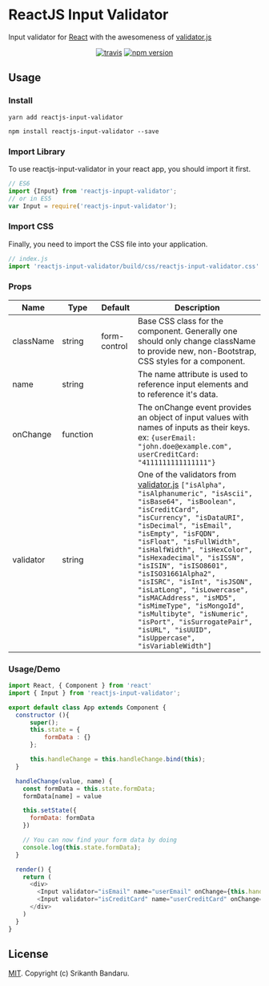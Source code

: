 
# ReactJS Input Validator
Input validator for [React][react-website] with the awesomeness of [validator.js][validatorjs-website]

<p align="center">
  <a href="https://travis-ci.org/srikanthbandaru/reactjs-input-validator"><img src="https://travis-ci.org/srikanthbandaru/reactjs-input-validator.svg?branch=master" alt="travis"></a>
  <a href="https://www.npmjs.com/package/reactjs-input-validator"><img src="https://badge.fury.io/js/reactjs-input-validator.svg" alt="npm version"></a>
</p>

## Usage
### Install
```
yarn add reactjs-input-validator
```
```
npm install reactjs-input-validator --save
```
### Import Library
To use reactjs-input-validator in your react app, you should import it first.

```js
// ES6
import {Input} from 'reactjs-inpupt-validator';
// or in ES5
var Input = require('reactjs-input-validator');
```
### Import CSS
Finally, you need to import the CSS file into your application.
```js
// index.js
import 'reactjs-input-validator/build/css/reactjs-input-validator.css'
```
### Props
| Name      | Type     | Default      | Description                                                                                                                                                                                                                                                                                                                                                                                                                                                                                                                                                   |
|-----------|----------|--------------|---------------------------------------------------------------------------------------------------------------------------------------------------------------------------------------------------------------------------------------------------------------------------------------------------------------------------------------------------------------------------------------------------------------------------------------------------------------------------------------------------------------------------------------------------------------|
| className | string   | form-control | Base CSS class for the component. Generally one should only change className to provide new, non-Bootstrap, CSS styles for a component.                                                                                                                                                                                                                                                                                                                                                                                                                       |
| name      | string   |              | The name attribute is used to reference input elements and to reference it's data.                                                                                                                                                                                                                                                                                                                                                                                                                                                                            |
| onChange  | function |              | The onChange event provides an object of input values with names of inputs as their keys. ex: ```{userEmail: "john.doe@example.com", userCreditCard: "4111111111111111"}```                                                                                                                                                                                                                                                                                                                                                                                                         |
| validator | string   |              | One of the validators from [validator.js][validatorjs-website] `["isAlpha", "isAlphanumeric", "isAscii", "isBase64", "isBoolean", "isCreditCard", "isCurrency", "isDataURI", "isDecimal", "isEmail", "isEmpty", "isFQDN", "isFloat", "isFullWidth", "isHalfWidth", "isHexColor", "isHexadecimal", "isISSN", "isISIN", "isISO8601", "isISO31661Alpha2", "isISRC", "isInt", "isJSON", "isLatLong", "isLowercase", "isMACAddress", "isMD5", "isMimeType", "isMongoId", "isMultibyte", "isNumeric", "isPort", "isSurrogatePair", "isURL", "isUUID", "isUppercase", "isVariableWidth"]` |

### Usage/Demo
```js
import React, { Component } from 'react'
import { Input } from 'reactjs-input-validator';

export default class App extends Component {
  constructor (){
      super();
      this.state = {
          formData : {}
      };

      this.handleChange = this.handleChange.bind(this);
  }

  handleChange(value, name) {
    const formData = this.state.formData;
    formData[name] = value

    this.setState({
      formData: formData
    })

    // You can now find your form data by doing
    console.log(this.state.formData);
  }

  render() {
    return (
      <div>
        <Input validator="isEmail" name="userEmail" onChange={this.handleChange} />
        <Input validator="isCreditCard" name="userCreditCard" onChange={this.handleChange} />
      </div>
    )
  }
}

```
## License

[MIT](LICENSE). Copyright (c) Srikanth Bandaru.

[react-website]: https://reactjs.org
[validatorjs-website]: https://github.com/chriso/validator.js
